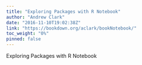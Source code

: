 ```yaml
---
title: "Exploring Packages with R Notebook"
author: "Andrew Clark"
date: "2016-11-10T19:02:38Z"
link: "https://bookdown.org/aclark/bookNotebook/"
toc_weight: "0%"
pinned: false
---
```


Exploring Packages with R Notebook
